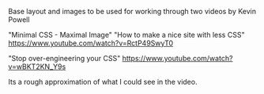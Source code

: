 Base layout and images to be used for working through two videos by Kevin Powell

"Minimal CSS - Maximal Image"
"How to make a nice site with less CSS"
https://www.youtube.com/watch?v=RctP49SwyT0

"Stop over-engineering your CSS"
https://www.youtube.com/watch?v=wBKT2KN_Y9s

Its a rough approximation of what I could see in the video.